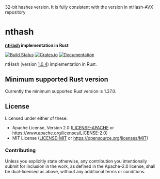 32-bit hashes version. It is fully consistent with the version in ntHash-AVX repository


<meta charset="utf-8"/>

# nthash

**[ntHash](https://github.com/bcgsc/ntHash) implementation in Rust**

[![Build Status](https://github.com/luizirber/nthash/actions/workflows/ci.yml/badge.svg)](https://github.com/luizirber/nthash/actions/workflows/ci.yml)
[![Crates.io](https://img.shields.io/crates/v/nthash.svg)](https://crates.io/crates/nthash)
[![Documentation](https://docs.rs/nthash/badge.svg)](https://docs.rs/nthash/)

ntHash (version [1.0.4](https://github.com/bcgsc/ntHash/releases/tag/v1.0.4)) implementation in Rust.

## Minimum supported Rust version

Currently the minimum supported Rust version is 1.37.0.

## License

Licensed under either of these:

 * Apache License, Version 2.0 ([LICENSE-APACHE](LICENSE-APACHE) or https://www.apache.org/licenses/LICENSE-2.0)
 * MIT License ([LICENSE-MIT](LICENSE-MIT) or https://opensource.org/licenses/MIT)

### Contributing

Unless you explicitly state otherwise, any contribution you intentionally submit for inclusion in the work, as defined
in the Apache-2.0 license, shall be dual-licensed as above, without any additional terms or conditions.
